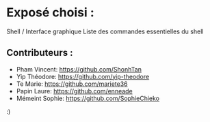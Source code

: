 # Exposé choisi :
Shell / Interface graphique Liste des commandes essentielles du shell

## Contributeurs :
* Pham Vincent: https://github.com/ShonhTan
* Yip Théodore: https://github.com/yip-theodore
* Te Marie: https://github.com/mariete36
* Papin Laure: https://github.com/enneade
* Mémeint Sophie: https://github.com/SophieChieko

:)
